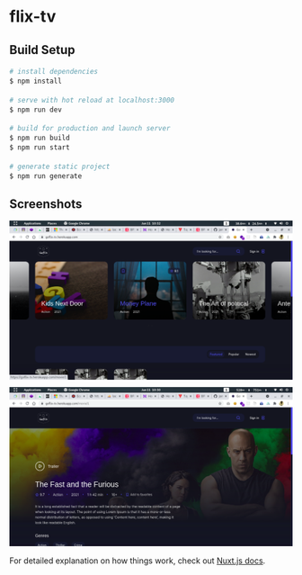 # flix-tv

## Build Setup

```bash
# install dependencies
$ npm install

# serve with hot reload at localhost:3000
$ npm run dev

# build for production and launch server
$ npm run build
$ npm run start

# generate static project
$ npm run generate
```

## Screenshots

<img src="screenshots/screenshot2.png" alt="goflix" />
<img src="screenshots/screenshot1.png" alt="goflix" style="margin-top: 10px;" />

For detailed explanation on how things work, check out [Nuxt.js docs](https://nuxtjs.org).
